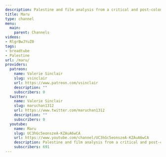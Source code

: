 ```yaml
---
description: Palestine and film analysis from a critical and post-colonial perspective.
title: Maru
type: channel
menu:
  main:
    parent: Channels
videos:
- RlgrBwJYuZ0
tags:
- breadtube
- Palestine
url: /maru/
providers:
  patreon:
    name: Valerie Sinclair
    slug: vsinclair
    url: https://www.patreon.com/vsinclair
    description: ""
    subscribers: 0
  twitter:
    name: Valerie Sinclair
    slug: maruchan1312
    url: https://www.twitter.com/maruchan1312
    description: ""
    subscribers: 0
  youtube:
    name: Maru
    slug: UC3hGc5eonszeA-KZAuA6wCA
    url: https://www.youtube.com/channel/UC3hGc5eonszeA-KZAuA6wCA
    description: Palestine and film analysis from a critical and post-colonial perspective.
    subscribers: 691
---
```

